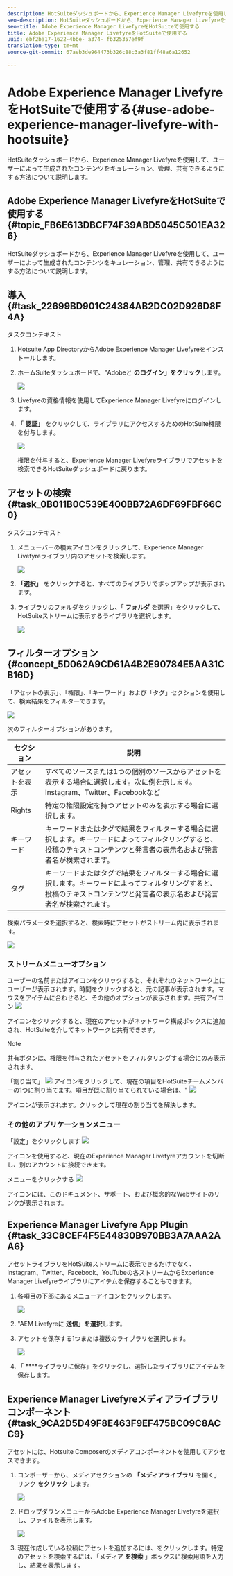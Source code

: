 ```yaml
---
description: HotSuiteダッシュボードから、Experience Manager Livefyreを使用して、ユーザーによって生成されたコンテンツをキュレーション、管理、共有できるようにする方法について説明します。
seo-description: HotSuiteダッシュボードから、Experience Manager Livefyreを使用して、ユーザーによって生成されたコンテンツをキュレーション、管理、共有できるようにする方法について説明します。
seo-title: Adobe Experience Manager LivefyreをHotSuiteで使用する
title: Adobe Experience Manager LivefyreをHotSuiteで使用する
uuid: ebf2ba17-1622-4bbe- a374- fb325357ef9f
translation-type: tm+mt
source-git-commit: 67aeb3de964473b326c88c3a3f81ff48a6a12652

---
```



# Adobe Experience Manager LivefyreをHotSuiteで使用する{#use-adobe-experience-manager-livefyre-with-hootsuite}

HotSuiteダッシュボードから、Experience Manager Livefyreを使用して、ユーザーによって生成されたコンテンツをキュレーション、管理、共有できるようにする方法について説明します。

## Adobe Experience Manager LivefyreをHotSuiteで使用する {#topic_FB6E613DBCF74F39ABD5045C501EA326}

HotSuiteダッシュボードから、Experience Manager Livefyreを使用して、ユーザーによって生成されたコンテンツをキュレーション、管理、共有できるようにする方法について説明します。

## 導入 {#task_22699BD901C24384AB2DC02D926D8F4A}

タスクコンテキスト

1. Hotsuite App DirectoryからAdobe Experience Manager Livefyreをインストールします。

1. ホームSuiteダッシュボードで、"Adobeと **のログイン」をクリック**します。

   ![](assets/hootsuite-login.png)

1. Livefyreの資格情報を使用してExperience Manager Livefyreにログインします。
1. 「 **認証」** をクリックして、ライブラリにアクセスするためのHotSuite権限を付与します。

   ![](assets/hootsuite-authorize.png)

   権限を付与すると、Experience Manager Livefyreライブラリでアセットを検索できるHotSuiteダッシュボードに戻ります。

## アセットの検索 {#task_0B011B0C539E400BB72A6DF69FBF66C0}

タスクコンテキスト

1. メニューバーの検索アイコンをクリックして、Experience Manager Livefyreライブラリ内のアセットを検索します。

   ![](assets/hootsuite-search.png)

1. **「選択」** をクリックすると、すべてのライブラリでポップアップが表示されます。
1. ライブラリのフォルダをクリックし、「 **フォルダ** を選択」をクリックして、HotSuiteストリームに表示するライブラリを選択します。

   ![](assets/hootsuite-select.png)

## フィルターオプション {#concept_5D062A9CD61A4B2E90784E5AA31CB16D}

「アセットの表示」、「権限」、「キーワード」および「タグ」セクションを使用して、検索結果をフィルターできます。

![](assets/hootsuite-filters.png)

次のフィルターオプションがあります。

| セクション | 説明 |
|--- |--- |
| アセットを表示 | すべてのソースまたは1つの個別のソースからアセットを表示する場合に選択します。次に例を示します。Instagram、Twitter、Facebookなど |
| Rights | 特定の権限設定を持つアセットのみを表示する場合に選択します。 |
| キーワード | キーワードまたはタグで結果をフィルターする場合に選択します。キーワードによってフィルタリングすると、投稿のテキストコンテンツと発言者の表示名および発言者名が検索されます。 |
| タグ | キーワードまたはタグで結果をフィルターする場合に選択します。キーワードによってフィルタリングすると、投稿のテキストコンテンツと発言者の表示名および発言者名が検索されます。 |

検索パラメータを選択すると、検索時にアセットがストリーム内に表示されます。

![](assets/hootsuite-stream.png)

### ストリームメニューオプション

ユーザーの名前またはアイコンをクリックすると、それぞれのネットワーク上にユーザーが表示されます。時間をクリックすると、元の記事が表示されます。マウスをアイテムに合わせると、その他のオプションが表示されます。共有アイコン ![](assets/share.png)

アイコンをクリックすると、現在のアセットがネットワーク構成ボックスに追加され、HotSuiteを介してネットワークと共有できます。

>[!NOTE]
>
>共有ボタンは、権限を付与されたアセットをフィルタリングする場合にのみ表示されます。

「割り当て」 ![](assets/assign.png) アイコンをクリックして、現在の項目をHotSuiteチームメンバーの1つに割り当てます。項目が既に割り当てられている場合は、" ![](assets/resolve.png)

アイコンが表示されます。クリックして現在の割り当てを解決します。

### その他のアプリケーションメニュー

「設定」をクリックします ![](assets/settings.png)

アイコンを使用すると、現在のExperience Manager Livefyreアカウントを切断し、別のアカウントに接続できます。

メニューをクリックする ![](assets/menu.png)

アイコンには、このドキュメント、サポート、および概念的なWebサイトのリンクが表示されます。

## Experience Manager Livefyre App Plugin {#task_33C8CEF4F5E44830B970BB3A7AAA2AA6}

アセットライブラリをHotSuiteストリームに表示できるだけでなく、Instagram、Twitter、Facebook、YouTubeの各ストリームからExperience Manager Livefyreライブラリにアイテムを保存することもできます。

1. 各項目の下部にあるメニューアイコンをクリックします。

   ![](assets/hootsuite-menu-icon.png)

1. "AEM Livefyreに **送信」を選択**します。
1. アセットを保存する1つまたは複数のライブラリを選択します。

   ![](assets/hootsuite-save.png)

1. 「 ****ライブラリに保存」をクリックし、選択したライブラリにアイテムを保存します。

## Experience Manager Livefyreメディアライブラリコンポーネント {#task_9CA2D5D49F8E463F9EF475BC09C8ACC9}

アセットには、Hotsuite Composerのメディアコンポーネントを使用してアクセスできます。

1. コンポーザーから、メディアセクションの **「メディアライブラリ** を開く」リンク **をクリック** します。

   ![](assets/hootsuite-open-media-library.png)

1. ドロップダウンメニューからAdobe Experience Manager Livefyreを選択し、ファイルを表示します。

   ![](assets/hootsuite-aem-files.png)

1. 現在作成している投稿にアセットを追加するには、をクリックします。特定のアセットを検索するには、「メディア **を検索** 」ボックスに検索用語を入力し、結果を表示します。
